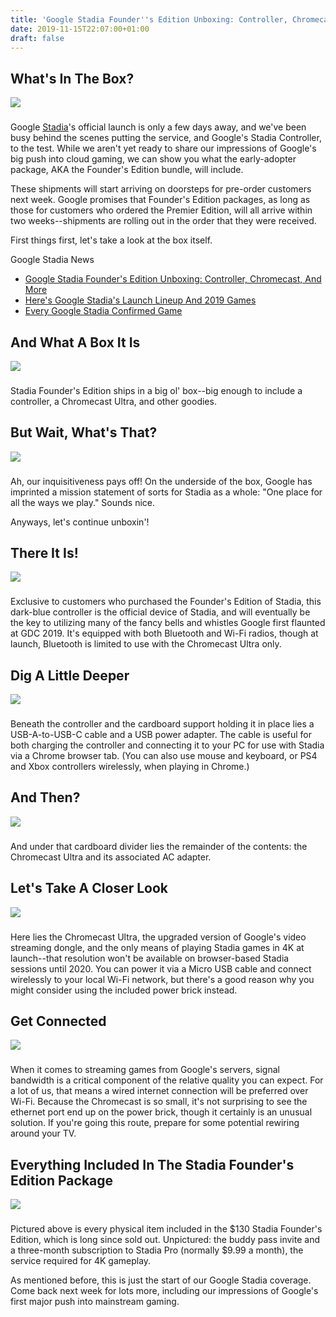 ```yaml
---
title: 'Google Stadia Founder''s Edition Unboxing: Controller, Chromecast, And More'
date: 2019-11-15T22:07:00+01:00
draft: false
---
```


What's In The Box?
------------------

![](https://gamespot1.cbsistatic.com/uploads/scale_large/1406/14063904/3604696-5471298520-35405.jpg)  

### 

Google [Stadia](https://www.gamespot.com/stadia/)'s official launch is only a few days away, and we've been busy behind the scenes putting the service, and Google's Stadia Controller, to the test. While we aren't yet ready to share our impressions of Google's big push into cloud gaming, we can show you what the early-adopter package, AKA the Founder's Edition bundle, will include.

These shipments will start arriving on doorsteps for pre-order customers next week. Google promises that Founder's Edition packages, as long as those for customers who ordered the Premier Edition, will all arrive within two weeks--shipments are rolling out in the order that they were received.

First things first, let's take a look at the box itself.

Google Stadia News

*   [Google Stadia Founder's Edition Unboxing: Controller, Chromecast, And More](https://www.gamespot.com/gallery/google-stadia-founders-edition-unboxing-controller/2900-3196/)
*   [Here's Google Stadia's Launch Lineup And 2019 Games](https://www.gamespot.com/articles/google-stadia-heres-what-you-can-get-at-launch-and/1100-6471349/)
*   [Every Google Stadia Confirmed Game](https://www.gamespot.com/gallery/google-stadia-games-launch-day-lineup-and-all-conf/2900-2828/)

  

And What A Box It Is
--------------------

![](https://gamespot1.cbsistatic.com/uploads/scale_large/1406/14063904/3604697-01_box.jpg)  

### 

Stadia Founder's Edition ships in a big ol' box--big enough to include a controller, a Chromecast Ultra, and other goodies.

  

But Wait, What's That?
----------------------

![](https://gamespot1.cbsistatic.com/uploads/scale_large/1406/14063904/3604698-02_oneplace.jpg)  

### 

Ah, our inquisitiveness pays off! On the underside of the box, Google has imprinted a mission statement of sorts for Stadia as a whole: "One place for all the ways we play." Sounds nice.

Anyways, let's continue unboxin'!

  

There It Is!
------------

![](https://gamespot1.cbsistatic.com/uploads/scale_large/1406/14063904/3604699-03_controller.jpg)  

### 

Exclusive to customers who purchased the Founder's Edition of Stadia, this dark-blue controller is the official device of Stadia, and will eventually be the key to utilizing many of the fancy bells and whistles Google first flaunted at GDC 2019. It's equipped with both Bluetooth and Wi-Fi radios, though at launch, Bluetooth is limited to use with the Chromecast Ultra only.

  

Dig A Little Deeper
-------------------

![](https://gamespot1.cbsistatic.com/uploads/scale_large/1406/14063904/3604700-04_accessories.jpg)  

### 

Beneath the controller and the cardboard support holding it in place lies a USB-A-to-USB-C cable and a USB power adapter. The cable is useful for both charging the controller and connecting it to your PC for use with Stadia via a Chrome browser tab. (You can also use mouse and keyboard, or PS4 and Xbox controllers wirelessly, when playing in Chrome.)

  

And Then?
---------

![](https://gamespot1.cbsistatic.com/uploads/scale_large/1406/14063904/3604701-05_chromecast.jpg)  

### 

And under that cardboard divider lies the remainder of the contents: the Chromecast Ultra and its associated AC adapter.

  

Let's Take A Closer Look
------------------------

![](https://gamespot1.cbsistatic.com/uploads/scale_large/1406/14063904/3604702-06_chromecast.jpg)  

### 

Here lies the Chromecast Ultra, the upgraded version of Google's video streaming dongle, and the only means of playing Stadia games in 4K at launch--that resolution won't be available on browser-based Stadia sessions until 2020. You can power it via a Micro USB cable and connect wirelessly to your local Wi-Fi network, but there's a good reason why you might consider using the included power brick instead.

  

Get Connected
-------------

![](https://gamespot1.cbsistatic.com/uploads/scale_large/1406/14063904/3604703-07_powerethernet.jpg)  

### 

When it comes to streaming games from Google's servers, signal bandwidth is a critical component of the relative quality you can expect. For a lot of us, that means a wired internet connection will be preferred over Wi-Fi. Because the Chromecast is so small, it's not surprising to see the ethernet port end up on the power brick, though it certainly is an unusual solution. If you're going this route, prepare for some potential rewiring around your TV.

  

Everything Included In The Stadia Founder's Edition Package
-----------------------------------------------------------

![](https://gamespot1.cbsistatic.com/uploads/scale_large/1406/14063904/3604704-08_everything.jpg)  

### 

Pictured above is every physical item included in the $130 Stadia Founder's Edition, which is long since sold out. Unpictured: the buddy pass invite and a three-month subscription to Stadia Pro (normally $9.99 a month), the service required for 4K gameplay.

As mentioned before, this is just the start of our Google Stadia coverage. Come back next week for lots more, including our impressions of Google's first major push into mainstream gaming.
